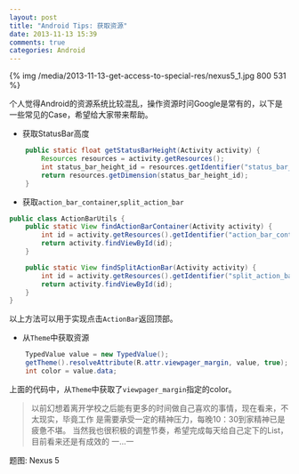 ```yaml
---
layout: post
title: "Android Tips: 获取资源"
date: 2013-11-13 15:39
comments: true
categories: Android
---
```

{% img /media/2013-11-13-get-access-to-special-res/nexus5_1.jpg 800 531 %}


个人觉得Android的资源系统比较混乱，操作资源时问Google是常有的，以下是一些常见的Case，希望给大家带来帮助。

* 获取StatusBar高度

``` java
    public static float getStatusBarHeight(Activity activity) {
        Resources resources = activity.getResources();
        int status_bar_height_id = resources.getIdentifier("status_bar_height", "dimen", "android");
        return resources.getDimension(status_bar_height_id);
    }
```

* 获取`action_bar_container`,`split_action_bar`

``` java 
public class ActionBarUtils {
    public static View findActionBarContainer(Activity activity) {
        int id = activity.getResources().getIdentifier("action_bar_container", "id", "android");
        return activity.findViewById(id);
    }

    public static View findSplitActionBar(Activity activity) {
        int id = activity.getResources().getIdentifier("split_action_bar", "id", "android");
        return activity.findViewById(id);
    }
}
```
以上方法可以用于实现点击`ActionBar`返回顶部。

* 从`Theme`中获取资源

``` java
    TypedValue value = new TypedValue();
    getTheme().resolveAttribute(R.attr.viewpager_margin, value, true);
    int color = value.data;
```
上面的代码中，从`Theme`中获取了`viewpager_margin`指定的color。





>以前幻想着离开学校之后能有更多的时间做自己喜欢的事情，现在看来，不太现实，毕竟工作
>是需要承受一定的精神压力，每晚10：30到家精神已是疲惫不堪。
>当然我也很积极的调整节奏，希望完成每天给自己定下的List，目前看来还是有成效的 一...一


题图: Nexus 5
